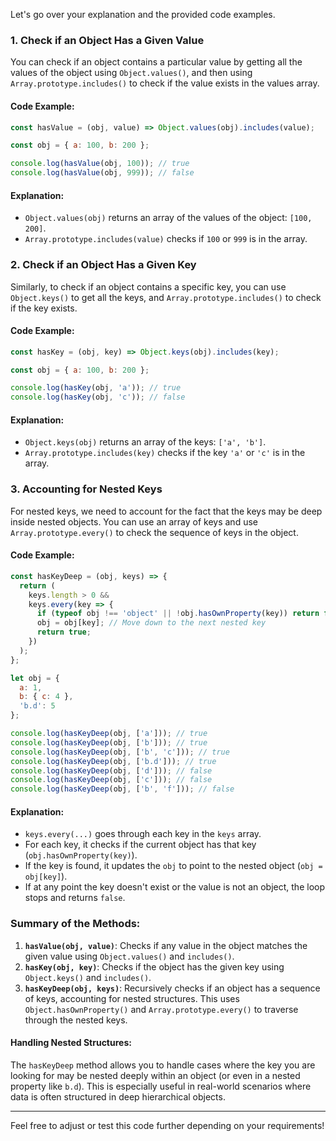 Let's go over your explanation and the provided code examples.

### 1. **Check if an Object Has a Given Value**

You can check if an object contains a particular value by getting all the values of the object using `Object.values()`, and then using `Array.prototype.includes()` to check if the value exists in the values array.

#### Code Example:

```javascript
const hasValue = (obj, value) => Object.values(obj).includes(value);

const obj = { a: 100, b: 200 };

console.log(hasValue(obj, 100)); // true
console.log(hasValue(obj, 999)); // false
```

#### Explanation:
- `Object.values(obj)` returns an array of the values of the object: `[100, 200]`.
- `Array.prototype.includes(value)` checks if `100` or `999` is in the array.
  
### 2. **Check if an Object Has a Given Key**

Similarly, to check if an object contains a specific key, you can use `Object.keys()` to get all the keys, and `Array.prototype.includes()` to check if the key exists.

#### Code Example:

```javascript
const hasKey = (obj, key) => Object.keys(obj).includes(key);

const obj = { a: 100, b: 200 };

console.log(hasKey(obj, 'a')); // true
console.log(hasKey(obj, 'c')); // false
```

#### Explanation:
- `Object.keys(obj)` returns an array of the keys: `['a', 'b']`.
- `Array.prototype.includes(key)` checks if the key `'a'` or `'c'` is in the array.

### 3. **Accounting for Nested Keys**

For nested keys, we need to account for the fact that the keys may be deep inside nested objects. You can use an array of keys and use `Array.prototype.every()` to check the sequence of keys in the object.

#### Code Example:

```javascript
const hasKeyDeep = (obj, keys) => {
  return (
    keys.length > 0 &&
    keys.every(key => {
      if (typeof obj !== 'object' || !obj.hasOwnProperty(key)) return false;
      obj = obj[key]; // Move down to the next nested key
      return true;
    })
  );
};

let obj = {
  a: 1,
  b: { c: 4 },
  'b.d': 5
};

console.log(hasKeyDeep(obj, ['a'])); // true
console.log(hasKeyDeep(obj, ['b'])); // true
console.log(hasKeyDeep(obj, ['b', 'c'])); // true
console.log(hasKeyDeep(obj, ['b.d'])); // true
console.log(hasKeyDeep(obj, ['d'])); // false
console.log(hasKeyDeep(obj, ['c'])); // false
console.log(hasKeyDeep(obj, ['b', 'f'])); // false
```

#### Explanation:
- `keys.every(...)` goes through each key in the `keys` array.
- For each key, it checks if the current object has that key (`obj.hasOwnProperty(key)`).
- If the key is found, it updates the `obj` to point to the nested object (`obj = obj[key]`).
- If at any point the key doesn't exist or the value is not an object, the loop stops and returns `false`.

### **Summary of the Methods:**

1. **`hasValue(obj, value)`**: Checks if any value in the object matches the given value using `Object.values()` and `includes()`.
2. **`hasKey(obj, key)`**: Checks if the object has the given key using `Object.keys()` and `includes()`.
3. **`hasKeyDeep(obj, keys)`**: Recursively checks if an object has a sequence of keys, accounting for nested structures. This uses `Object.hasOwnProperty()` and `Array.prototype.every()` to traverse through the nested keys.

#### Handling Nested Structures:
The `hasKeyDeep` method allows you to handle cases where the key you are looking for may be nested deeply within an object (or even in a nested property like `b.d`). This is especially useful in real-world scenarios where data is often structured in deep hierarchical objects.

---

Feel free to adjust or test this code further depending on your requirements!